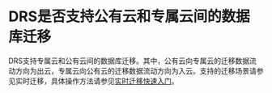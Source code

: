 # DRS是否支持公有云和专属云间的数据库迁移<a name="drs_16_0100"></a>

DRS支持专属云和公有云间的数据库迁移。其中，公有云向专属云的迁移数据流动方向为出云，专属云向公有云的迁移数据流动方向为入云。支持的迁移场景请参见实时迁移，具体操作方法请参见[实时迁移快速入门](https://support.huaweicloud.com/qs-drs/drs_02_0001.html)。


